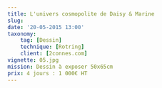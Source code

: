 ```yaml
---
title: L'univers cosmopolite de Daisy & Marine
slug: 
date: '20-05-2015 13:00'
taxonomy:
    tag: [Dessin]
    technique: [Rotring]
    client: [2connes.com]
vignette: 05.jpg
mission: Dessin à exposer 50x65cm
prix: 4 jours : 1 000€ HT
---
```

